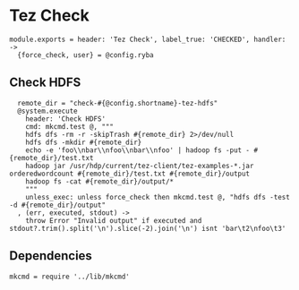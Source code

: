 
# Tez Check

    module.exports = header: 'Tez Check', label_true: 'CHECKED', handler: ->
      {force_check, user} = @config.ryba

## Check HDFS

      remote_dir = "check-#{@config.shortname}-tez-hdfs"
      @system.execute
        header: 'Check HDFS'
        cmd: mkcmd.test @, """
        hdfs dfs -rm -r -skipTrash #{remote_dir} 2>/dev/null
        hdfs dfs -mkdir #{remote_dir}
        echo -e 'foo\\nbar\\nfoo\\nbar\\nfoo' | hadoop fs -put - #{remote_dir}/test.txt
        hadoop jar /usr/hdp/current/tez-client/tez-examples-*.jar orderedwordcount #{remote_dir}/test.txt #{remote_dir}/output
        hadoop fs -cat #{remote_dir}/output/*
        """
        unless_exec: unless force_check then mkcmd.test @, "hdfs dfs -test -d #{remote_dir}/output"
      , (err, executed, stdout) ->
        throw Error "Invalid output" if executed and stdout?.trim().split('\n').slice(-2).join('\n') isnt 'bar\t2\nfoo\t3'

## Dependencies

    mkcmd = require '../lib/mkcmd'
